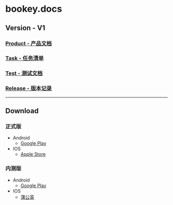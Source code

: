 # bookey.docs

## Version - V1

### [Product - 产品文档](https://github.com/bookey-dev/bookey.docs/issues/1)

### [Task - 任务清单](https://github.com/bookey-dev/bookey.docs/projects/2)

### [Test - 测试文档](https://github.com/bookey-dev/bookey.docs/issues/3)

### [Release - 版本记录](https://github.com/bookey-dev/bookey.docs/issues/5)

--- 

## Download

### 正式版
- Android
   - [Google Play](https://play.google.com/store/apps/details?id=app.bookey)
- IOS
   - [Apple Store](https://apps.apple.com/cn/app/id1490069864)

### 内测版
- Android
   - [Google Play](https://play.google.com/apps/internaltest/4700196513230198982)
- IOS
   - [蒲公英](https://www.pgyer.com/hwqs)
